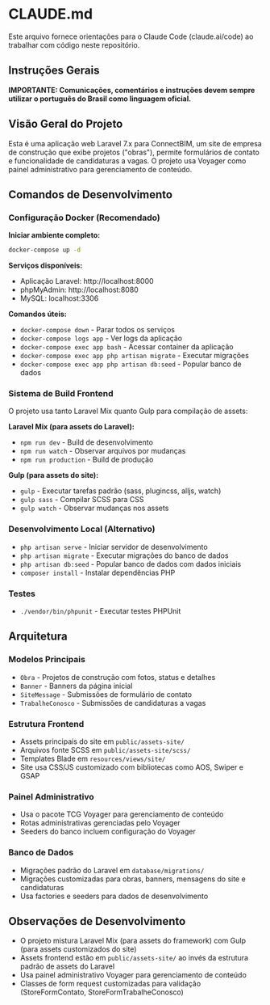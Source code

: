 # CLAUDE.md

Este arquivo fornece orientações para o Claude Code (claude.ai/code) ao trabalhar com código neste repositório.

## Instruções Gerais

**IMPORTANTE: Comunicações, comentários e instruções devem sempre utilizar o português do Brasil como linguagem oficial.**

## Visão Geral do Projeto

Esta é uma aplicação web Laravel 7.x para ConnectBIM, um site de empresa de construção que exibe projetos ("obras"), permite formulários de contato e funcionalidade de candidaturas a vagas. O projeto usa Voyager como painel administrativo para gerenciamento de conteúdo.

## Comandos de Desenvolvimento

### Configuração Docker (Recomendado)

**Iniciar ambiente completo:**
```bash
docker-compose up -d
```

**Serviços disponíveis:**
- Aplicação Laravel: http://localhost:8000
- phpMyAdmin: http://localhost:8080
- MySQL: localhost:3306

**Comandos úteis:**
- `docker-compose down` - Parar todos os serviços
- `docker-compose logs app` - Ver logs da aplicação
- `docker-compose exec app bash` - Acessar container da aplicação
- `docker-compose exec app php artisan migrate` - Executar migrações
- `docker-compose exec app php artisan db:seed` - Popular banco de dados

### Sistema de Build Frontend
O projeto usa tanto Laravel Mix quanto Gulp para compilação de assets:

**Laravel Mix (para assets do Laravel):**
- `npm run dev` - Build de desenvolvimento
- `npm run watch` - Observar arquivos por mudanças
- `npm run production` - Build de produção

**Gulp (para assets do site):**
- `gulp` - Executar tarefas padrão (sass, plugincss, alljs, watch)
- `gulp sass` - Compilar SCSS para CSS
- `gulp watch` - Observar mudanças nos assets

### Desenvolvimento Local (Alternativo)
- `php artisan serve` - Iniciar servidor de desenvolvimento
- `php artisan migrate` - Executar migrações do banco de dados
- `php artisan db:seed` - Popular banco de dados com dados iniciais
- `composer install` - Instalar dependências PHP

### Testes
- `./vendor/bin/phpunit` - Executar testes PHPUnit

## Arquitetura

### Modelos Principais
- `Obra` - Projetos de construção com fotos, status e detalhes
- `Banner` - Banners da página inicial
- `SiteMessage` - Submissões de formulário de contato
- `TrabalheConosco` - Submissões de candidaturas a vagas

### Estrutura Frontend
- Assets principais do site em `public/assets-site/`
- Arquivos fonte SCSS em `public/assets-site/scss/`
- Templates Blade em `resources/views/site/`
- Site usa CSS/JS customizado com bibliotecas como AOS, Swiper e GSAP

### Painel Administrativo
- Usa o pacote TCG Voyager para gerenciamento de conteúdo
- Rotas administrativas gerenciadas pelo Voyager
- Seeders do banco incluem configuração do Voyager

### Banco de Dados
- Migrações padrão do Laravel em `database/migrations/`
- Migrações customizadas para obras, banners, mensagens do site e candidaturas
- Usa factories e seeders para dados de desenvolvimento

## Observações de Desenvolvimento

- O projeto mistura Laravel Mix (para assets do framework) com Gulp (para assets customizados do site)
- Assets frontend estão em `public/assets-site/` ao invés da estrutura padrão de assets do Laravel
- Usa painel administrativo Voyager para gerenciamento de conteúdo
- Classes de form request customizadas para validação (StoreFormContato, StoreFormTrabalheConosco)